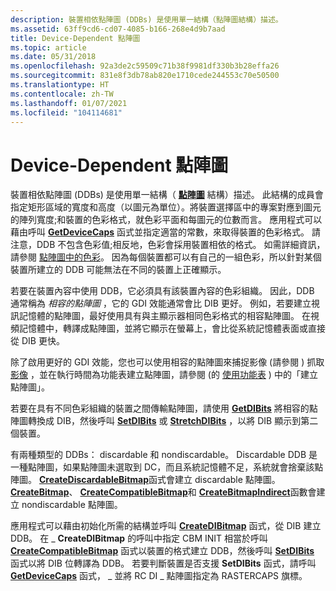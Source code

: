 ```yaml
---
description: 裝置相依點陣圖 (DDBs) 是使用單一結構（點陣圖結構）描述。
ms.assetid: 63ff9cd6-cd07-4085-b166-268e4d9b7aad
title: Device-Dependent 點陣圖
ms.topic: article
ms.date: 05/31/2018
ms.openlocfilehash: 92a3de2c59509c71b38f9981df330b3b28effa26
ms.sourcegitcommit: 831e8f3db78ab820e1710cede244553c70e50500
ms.translationtype: HT
ms.contentlocale: zh-TW
ms.lasthandoff: 01/07/2021
ms.locfileid: "104114681"
---
```

# <a name="device-dependent-bitmaps"></a>Device-Dependent 點陣圖

裝置相依點陣圖 (DDBs) 是使用單一結構（ [**點陣圖**](/windows/win32/api/wingdi/ns-wingdi-bitmap) 結構）描述。 此結構的成員會指定矩形區域的寬度和高度（以圖元為單位）。將裝置選擇區中的專案對應到圖元的陣列寬度;和裝置的色彩格式，就色彩平面和每圖元的位數而言。 應用程式可以藉由呼叫 [**GetDeviceCaps**](/windows/desktop/api/Wingdi/nf-wingdi-getdevicecaps) 函式並指定適當的常數，來取得裝置的色彩格式。 請注意，DDB 不包含色彩值;相反地，色彩會採用裝置相依的格式。 如需詳細資訊，請參閱 [點陣圖中的色彩](color-in-bitmaps.md)。 因為每個裝置都可以有自己的一組色彩，所以針對某個裝置所建立的 DDB 可能無法在不同的裝置上正確顯示。

若要在裝置內容中使用 DDB，它必須具有該裝置內容的色彩組織。 因此，DDB 通常稱為 *相容的點陣圖* ，它的 GDI 效能通常會比 DIB 更好。 例如，若要建立視訊記憶體的點陣圖，最好使用具有與主顯示器相同色彩格式的相容點陣圖。 在視頻記憶體中，轉譯成點陣圖，並將它顯示在螢幕上，會比從系統記憶體表面或直接從 DIB 更快。

除了啟用更好的 GDI 效能，您也可以使用相容的點陣圖來捕捉影像 (請參閱 ) 抓取 [影像](capturing-an-image.md) ，並在執行時間為功能表建立點陣圖，請參閱 (的 [使用功能表](../menurc/using-menus.md) ) 中的「建立點陣圖」。

若要在具有不同色彩組織的裝置之間傳輸點陣圖，請使用 [**GetDIBits**](/windows/desktop/api/Wingdi/nf-wingdi-getdibits) 將相容的點陣圖轉換成 DIB，然後呼叫 [**SetDIBits**](/windows/desktop/api/Wingdi/nf-wingdi-setdibits) 或 [**StretchDIBits**](/windows/desktop/api/Wingdi/nf-wingdi-stretchdibits) ，以將 DIB 顯示到第二個裝置。

有兩種類型的 DDBs： discardable 和 nondiscardable。 Discardable DDB 是一種點陣圖，如果點陣圖未選取到 DC，而且系統記憶體不足，系統就會捨棄該點陣圖。 [**CreateDiscardableBitmap**](/windows/desktop/api/Wingdi/nf-wingdi-creatediscardablebitmap)函式會建立 discardable 點陣圖。 [**CreateBitmap**](/windows/desktop/api/Wingdi/nf-wingdi-createbitmap)、 [**CreateCompatibleBitmap**](/windows/desktop/api/Wingdi/nf-wingdi-createcompatiblebitmap)和 [**CreateBitmapIndirect**](/windows/desktop/api/Wingdi/nf-wingdi-createbitmapindirect)函數會建立 nondiscardable 點陣圖。

應用程式可以藉由初始化所需的結構並呼叫 [**CreateDIBitmap**](/windows/desktop/api/Wingdi/nf-wingdi-createdibitmap) 函式，從 DIB 建立 DDB。 在 \_ **CreateDIBitmap** 的呼叫中指定 CBM INIT 相當於呼叫 [**CreateCompatibleBitmap**](/windows/desktop/api/Wingdi/nf-wingdi-createcompatiblebitmap) 函式以裝置的格式建立 DDB，然後呼叫 [**SetDIBits**](/windows/desktop/api/Wingdi/nf-wingdi-setdibits) 函式以將 DIB 位轉譯為 DDB。 若要判斷裝置是否支援 **SetDIBits** 函式，請呼叫 [**GetDeviceCaps**](/windows/desktop/api/Wingdi/nf-wingdi-getdevicecaps) 函式， \_ 並將 RC DI \_ 點陣圖指定為 RASTERCAPS 旗標。

 

 
